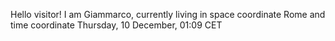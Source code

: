 Hello visitor! I am Giammarco, currently living in space coordinate Rome and time coordinate Thursday, 10 December, 01:09 CET
